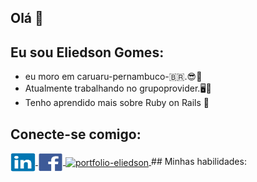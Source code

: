 ## Olá 👋
## Eu sou Eliedson Gomes: 
* eu moro em caruaru-pernambuco-:brazil:.😎🌅
* Atualmente trabalhando no grupoprovider.🖥️🤤
* Tenho aprendido mais sobre Ruby on Rails 💖
## Conecte-se comigo:
<a href="https://www.linkedin.com/in/eliedson-gomes-41034b11a/" target="_blank">
<img align="center" alt="eliedson-linkedin" height="30" width="40" src="https://raw.githubusercontent.com/devicons/devicon/master/icons/linkedin/linkedin-original.svg" style="max-width:100%;">
</a>  
<a href="https://www.facebook.com/eliedsonsantos1979/" target="_blank">
<img align="center" alt="eliedson-facebook" height="30" width="40" src="https://raw.githubusercontent.com/devicons/devicon/master/icons/facebook/facebook-original.svg" style="max-width:100%;"> 
</a>  
<a href="https://portfolio-eliedson.netlify.app/" target="_blank">
<img align="center" alt="portfolio-eliedson" height="30" width="40" src="https://icons.iconarchive.com/icons/aha-soft/standard-portfolio/128/Resume-icon.png" style="max-width:100%;"> 
</a>  
## Minhas habilidades:

